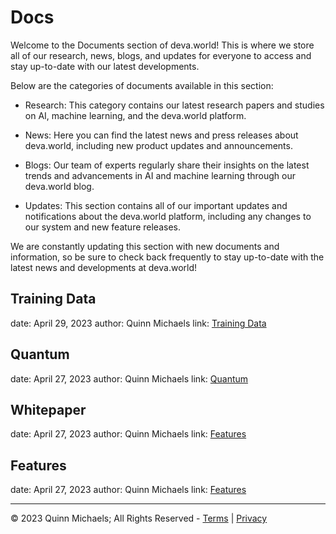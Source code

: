 # Docs

Welcome to the Documents section of deva.world! This is where we store all of our research, news, blogs, and updates for everyone to access and stay up-to-date with our latest developments.

Below are the categories of documents available in this section:

- Research: This category contains our latest research papers and studies on AI, machine learning, and the deva.world platform.

- News: Here you can find the latest news and press releases about deva.world, including new product updates and announcements.

- Blogs: Our team of experts regularly share their insights on the latest trends and advancements in AI and machine learning through our deva.world blog.

- Updates: This section contains all of our important updates and notifications about the deva.world platform, including any changes to our system and new feature releases.

We are constantly updating this section with new documents and information, so be sure to check back frequently to stay up-to-date with the latest news and developments at deva.world!

## Training Data
date: April 29, 2023
author: Quinn Michaels
link: [Training Data](doc-training)

## Quantum
date: April 27, 2023
author: Quinn Michaels
link: [Quantum](doc-quantum)

## Whitepaper
date: April 27, 2023
author: Quinn Michaels
link: [Features](doc-whitepaper)

## Features
date: April 27, 2023
author: Quinn Michaels
link: [Features](doc-features)

---

&copy; 2023 Quinn Michaels; All Rights Reserved - [Terms](../terms) | [Privacy](../privacy)

